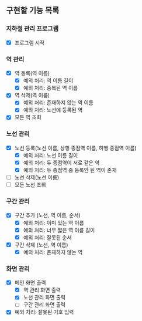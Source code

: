 ## 구현할 기능 목록

### 지하철 관리 프로그램

- [x]  프로그램 시작

### 역 관리

- [x]  역 등록(역 이름)
    - [x]  예외 처리: 역 이름 길이
    - [x]  예외 처리: 중복된 역 이름
- [x]  역 삭제(역 이름)
    - [x]  예외 처리: 존재하지 않는 역 이름
    - [x]  예외 처리: 노선에 등록된 역
- [x]  모든 역 조회

### 노선 관리

- [x]  노선 등록(노선 이름, 상행 종점역 이름, 하행 종점역 이름)
    - [x]  예외 처리: 노선 이름 길이
    - [x]  예외 처리: 두 종점역이 서로 같은 역
    - [x]  예외 처리: 두 종점역 중 등록안 된 역이 존재
- [ ]  노선 삭제(노선 이름)
- [ ]  모든 노선 조회

### 구간 관리

- [x]  구간 추가 (노선, 역 이름, 순서)
    - [x]  예외 처리: 이미 있는 역 이름
    - [x]  예외 처리: 너무 짧은 역 이름 길이
    - [x]  예외 처리: 잘못된 순서
- [x]  구간 삭제 (노선, 역 이름)
    - [x]  예외 처리: 존재하지 않는 역

### 화면 관리

- [x]  메인 화면 출력
    - [x]  역 관리 화면 출력
    - [x]  노선 관리 화면 출력
    - [ ]  구간 관리 화면 출력
- [x]  예외 처리: 잘못된 기호 입력
